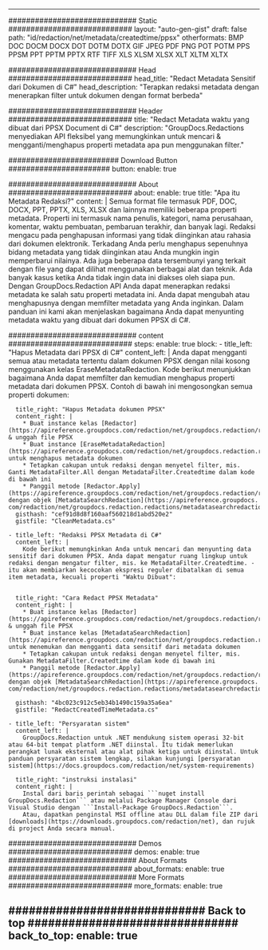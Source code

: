 
---
############################# Static ############################
layout: "auto-gen-gist" 
draft: false
path: "id/redaction/net/metadata/createdtime/ppsx"
otherformats: BMP DOC DOCM DOCX DOT DOTM DOTX GIF JPEG PDF PNG POT POTM PPS PPSM PPT PPTM PPTX RTF TIFF XLS XLSM XLSX XLT XLTM XLTX  

############################# Head ############################
head_title: "Redact Metadata Sensitif dari Dokumen di C#"
head_description: "Terapkan redaksi metadata dengan menerapkan filter untuk dokumen dengan format berbeda"

############################# Header ############################
title: "Redact Metadata waktu yang dibuat dari PPSX Document di C#"
description: "GroupDocs.Redactions menyediakan API fleksibel yang memungkinkan untuk mencari & mengganti/menghapus properti metadata apa pun menggunakan filter."

######################### Download Button #######################
button:
    enable: true

############################# About ############################
about:
    enable: true
    title: "Apa itu Metadata Redaksi?"
    content: |
        Semua format file termasuk PDF, DOC, DOCX, PPT, PPTX, XLS, XLSX dan lainnya memiliki beberapa properti metadata. Properti ini termasuk nama penulis, kategori, nama perusahaan, komentar, waktu pembuatan, pembaruan terakhir, dan banyak lagi. Redaksi mengacu pada penghapusan informasi yang tidak diinginkan atau rahasia dari dokumen elektronik. Terkadang Anda perlu menghapus sepenuhnya bidang metadata yang tidak diinginkan atau Anda mungkin ingin memperbarui nilainya. Ada juga beberapa data tersembunyi yang terkait dengan file yang dapat dilihat menggunakan berbagai alat dan teknik. Ada banyak kasus ketika Anda tidak ingin data ini diakses oleh siapa pun. Dengan GroupDocs.Redaction API Anda dapat menerapkan redaksi metadata ke salah satu properti metadata ini. Anda dapat mengubah atau menghapusnya dengan memfilter metadata yang Anda inginkan. Dalam panduan ini kami akan menjelaskan bagaimana Anda dapat menyunting metadata waktu yang dibuat dari dokumen PPSX di C#.

############################# content ############################
steps:
    enable: true
    block:
    - title_left: "Hapus Metadata dari PPSX di C#"
      content_left: |
        Anda dapat mengganti semua atau metadata tertentu dalam dokumen PPSX dengan nilai kosong menggunakan kelas EraseMetadataRedaction. Kode berikut menunjukkan bagaimana Anda dapat memfilter dan kemudian menghapus properti metadata dari dokumen PPSX. Contoh di bawah ini mengosongkan semua properti dokumen:
        

      title_right: "Hapus Metadata dokumen PPSX"
      content_right: |
        * Buat instance kelas [Redactor](https://apireference.groupdocs.com/redaction/net/groupdocs.redaction/redactor) & unggah file PPSX
        * Buat instance [EraseMetadataRedaction](https://apireference.groupdocs.com/redaction/net/groupdocs.redaction.redactions/erasemetadataredaction) untuk menghapus metadata dokumen
        * Tetapkan cakupan untuk redaksi dengan menyetel filter, mis. Ganti MetadataFilter.All dengan MetadataFilter.Createdtime dalam kode di bawah ini
        * Panggil metode [Redactor.Apply](https://apireference.groupdocs.com/redaction/net/groupdocs.redaction/redactor/methods/apply/index) dengan objek [MetadataSearchRedaction](https://apireference.groupdocs. com/redaction/net/groupdocs.redaction.redactions/metadatasearchredaction)        
      gisthash: "cef91d8d8f160aaf560218d1abd520e2"
      gistfile: "CleanMetadata.cs"

    - title_left: "Redaksi PPSX Metadata di C#"
      content_left: |
        Kode berikut memungkinkan Anda untuk mencari dan menyunting data sensitif dari dokumen PPSX. Anda dapat mengatur ruang lingkup untuk redaksi dengan mengatur filter, mis. ke MetadataFilter.Createdtime. - itu akan membiarkan kecocokan ekspresi reguler dibatalkan di semua item metadata, kecuali properti "Waktu Dibuat":
        
        
      title_right: "Cara Redact PPSX Metadata"
      content_right: |
        * Buat instance kelas [Redactor](https://apireference.groupdocs.com/redaction/net/groupdocs.redaction/redactor) & unggah file PPSX
        * Buat instance kelas [MetadataSearchRedaction](https://apireference.groupdocs.com/redaction/net/groupdocs.redaction.redactions/metadatasearchredaction) untuk menemukan dan mengganti data sensitif dari metadata dokumen
        * Tetapkan cakupan untuk redaksi dengan menyetel filter, mis. Gunakan MetadataFilter.Createdtime dalam kode di bawah ini  
        * Panggil metode [Redactor.Apply](https://apireference.groupdocs.com/redaction/net/groupdocs.redaction/redactor/methods/apply/index) dengan objek [MetadataSearchRedaction](https://apireference.groupdocs. com/redaction/net/groupdocs.redaction.redactions/metadatasearchredaction)
        
      gisthash: "4bc023c912c5eb34b1490c159a35a6ea"
      gistfile: "RedactCreatedTimeMetadata.cs"

    - title_left: "Persyaratan sistem"
      content_left: |
        GroupDocs.Redaction untuk .NET mendukung sistem operasi 32-bit atau 64-bit tempat platform .NET diinstal. Itu tidak memerlukan perangkat lunak eksternal atau alat pihak ketiga untuk diinstal. Untuk panduan persyaratan sistem lengkap, silakan kunjungi [persyaratan sistem](https://docs.groupdocs.com/redaction/net/system-requirements)
        
      title_right: "instruksi instalasi"
      content_right: |
        Instal dari baris perintah sebagai ```nuget install GroupDocs.Redaction``` atau melalui Package Manager Console dari Visual Studio dengan ```Install-Package GroupDocs.Redaction```.
        Atau, dapatkan penginstal MSI offline atau DLL dalam file ZIP dari [downloads](https://downloads.groupdocs.com/redaction/net), dan rujuk di project Anda secara manual.

############################# Demos ############################
demos:
    enable: true
############################# About Formats ############################
about_formats:
    enable: true
############################# More Formats ############################
more_formats:
    enable: true

############################# Back to top ###############################
back_to_top:
    enable: true
---